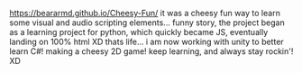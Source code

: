 https://beararmd.github.io/Cheesy-Fun/
it was a cheesy fun way to learn some visual and audio scripting elements... funny story, the project began as a learning project for python, which quickly became JS, eventually landing on 100% html XD thats life...
i am now working with unity to better learn C#! making a cheesy 2D game!
keep learning, and always stay rockin'! XD
